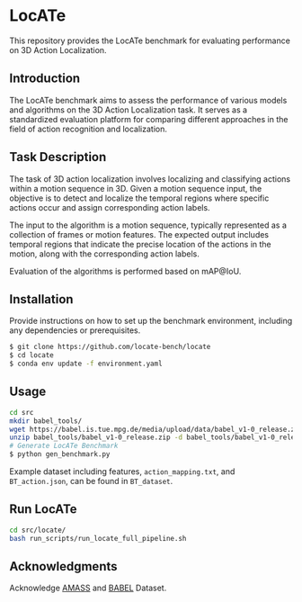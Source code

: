# LocATe

This repository provides the LocATe benchmark for evaluating performance on 3D Action Localization.

## Introduction
The LocATe benchmark aims to assess the performance of various models and algorithms on the 3D Action Localization task. It serves as a standardized evaluation platform for comparing different approaches in the field of action recognition and localization.

## Task Description
The task of 3D action localization involves localizing and classifying actions within a motion sequence in 3D. Given a motion sequence input, the objective is to detect and localize the temporal regions where specific actions occur and assign corresponding action labels.

The input to the algorithm is a motion sequence, typically represented as a collection of frames or motion features. The expected output includes temporal regions that indicate the precise location of the actions in the motion, along with the corresponding action labels.

Evaluation of the algorithms is performed based on mAP@IoU.

## Installation
Provide instructions on how to set up the benchmark environment, including any dependencies or prerequisites.

```bash
$ git clone https://github.com/locate-bench/locate
$ cd locate
$ conda env update -f environment.yaml
```
## Usage

```bash
cd src
mkdir babel_tools/
wget https://babel.is.tue.mpg.de/media/upload/data/babel_v1-0_release.zip -P babel_tools/
unzip babel_tools/babel_v1-0_release.zip -d babel_tools/babel_v1-0_release
# Generate LocATe Benchmark
$ python gen_benchmark.py
```
Example dataset including features, `action_mapping.txt`, and `BT_action.json`, can be found in `BT_dataset`.

## Run LocATe


```bash
cd src/locate/
bash run_scripts/run_locate_full_pipeline.sh
```

## Acknowledgments
Acknowledge [AMASS](https://amass.is.tue.mpg.de/) and [BABEL](https://babel.is.tue.mpg.de/) Dataset.

